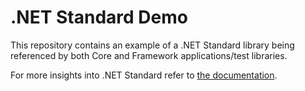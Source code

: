 # .NET Standard Demo

This repository contains an example of a .NET Standard library being referenced by both Core and Framework applications/test libraries.

For more insights into .NET Standard refer to [the documentation](https://docs.microsoft.com/en-us/dotnet/standard/net-standard).